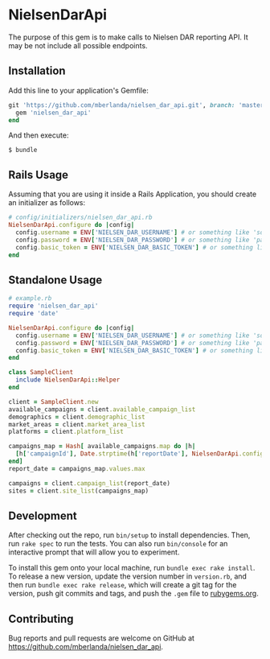 # NielsenDarApi

The purpose of this gem is to make calls to Nielsen DAR reporting API.
It may be not include all possible endpoints.

## Installation

Add this line to your application's Gemfile:

```ruby
git 'https://github.com/mberlanda/nielsen_dar_api.git', branch: 'master' do
  gem 'nielsen_dar_api'
end
```

And then execute:

    $ bundle

## Rails Usage

Assuming that you are using it inside a Rails Application, you should create an initializer as follows:

```rb
# config/initializers/nielsen_dar_api.rb
NielsenDarApi.configure do |config|
  config.username = ENV['NIELSEN_DAR_USERNAME'] # or something like 'someone@example.com'
  config.password = ENV['NIELSEN_DAR_PASSWORD'] # or something like 'password'
  config.basic_token = ENV['NIELSEN_DAR_BASIC_TOKEN'] # or something like 'Basic c29tZW9uZUBleGFtcGxlLmNvbTpwYXNzd29yZA=='
end
```

## Standalone Usage


```rb
# example.rb
require 'nielsen_dar_api'
require 'date'

NielsenDarApi.configure do |config|
  config.username = ENV['NIELSEN_DAR_USERNAME'] # or something like 'someone@example.com'
  config.password = ENV['NIELSEN_DAR_PASSWORD'] # or something like 'password'
  config.basic_token = ENV['NIELSEN_DAR_BASIC_TOKEN'] # or something like 'Basic c29tZW9uZUBleGFtcGxlLmNvbTpwYXNzd29yZA=='
end

class SampleClient
  include NielsenDarApi::Helper
end

client = SampleClient.new
available_campaigns = client.available_campaign_list
demographics = client.demographic_list
market_areas = client.market_area_list
platforms = client.platform_list

campaigns_map = Hash[ available_campaigns.map do |h|
  [h['campaignId'], Date.strptime(h['reportDate'], NielsenDarApi.configuration.date_format)]
end]
report_date = campaigns_map.values.max

campaigns = client.campaign_list(report_date)
sites = client.site_list(campaigns_map)
```


## Development

After checking out the repo, run `bin/setup` to install dependencies. Then, run `rake spec` to run the tests. You can also run `bin/console` for an interactive prompt that will allow you to experiment.

To install this gem onto your local machine, run `bundle exec rake install`. To release a new version, update the version number in `version.rb`, and then run `bundle exec rake release`, which will create a git tag for the version, push git commits and tags, and push the `.gem` file to [rubygems.org](https://rubygems.org).

## Contributing

Bug reports and pull requests are welcome on GitHub at https://github.com/mberlanda/nielsen_dar_api.

